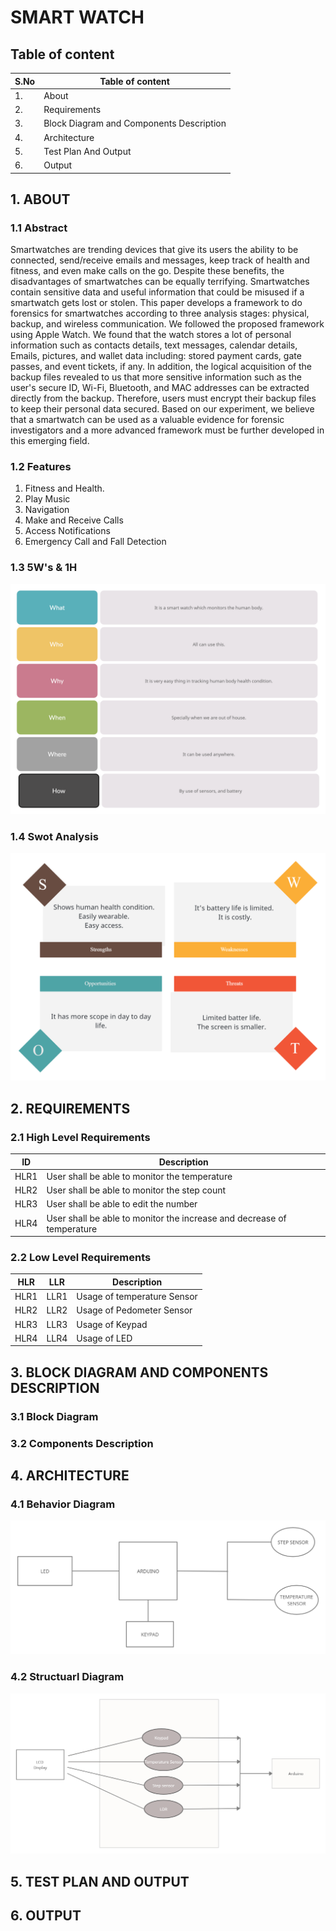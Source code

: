 # SMART WATCH 

## Table of content

| S.No | Table of content |
|------|------------------|
| 1. | About |
| 2. | Requirements |
| 3. | Block Diagram and Components Description |
| 4. | Architecture |
| 5. | Test Plan And Output |
| 6. | Output |


## 1. ABOUT 

### 1.1 Abstract

Smartwatches are trending devices that give its users the ability to be connected, send/receive emails and messages, keep track of health and fitness, and even make calls on the go. Despite these benefits, the disadvantages of smartwatches can be equally terrifying. Smartwatches contain sensitive data and useful information that could be misused if a smartwatch gets lost or stolen. This paper develops a framework to do forensics for smartwatches according to three analysis stages: physical, backup, and wireless communication. We followed the proposed framework using Apple Watch. We found that the watch stores a lot of personal information such as contacts details, text messages, calendar details, Emails, pictures, and wallet data including: stored payment cards, gate passes, and event tickets, if any. In addition, the logical acquisition of the backup files revealed to us that more sensitive information such as the user's secure ID, Wi-Fi, Bluetooth, and MAC addresses can be extracted directly from the backup. Therefore, users must encrypt their backup files to keep their personal data secured. Based on our experiment, we believe that a smartwatch can be used as a valuable evidence for forensic investigators and a more advanced framework must be further developed in this emerging field.

### 1.2 Features

1. Fitness and Health.
2. Play Music
3. Navigation
4. Make and Receive Calls
5. Access Notifications
6. Emergency Call and Fall Detection

### 1.3 5W's & 1H

![](https://github.com/dhaya007/M2-EmbSys/blob/main/Project/6_ImagesAndVideos/5W's%20%26%201H.jpg)

### 1.4 Swot Analysis

![](https://github.com/dhaya007/M2-EmbSys/blob/main/Project/6_ImagesAndVideos/SWOT%20D.jpg)


## 2. REQUIREMENTS 

### 2.1 High Level Requirements

| ID | Description |
|----|-------------|
|HLR1 | User shall be able to monitor the temperature |
|HLR2 | User shall be able to monitor the step count |
|HLR3 | User shall be able to edit the number |
|HLR4 | User shall be able to monitor the increase and decrease of temperature |


### 2.2 Low Level Requirements 

| HLR | LLR | Description |
|-----|-----|-------------|
|HLR1 | LLR1 | Usage of temperature Sensor |
|HLR2 | LLR2 | Usage of Pedometer Sensor |
|HLR3 | LLR3 | Usage of Keypad |
|HLR4 | LLR4 | Usage of LED |


## 3. BLOCK DIAGRAM AND COMPONENTS DESCRIPTION 

### 3.1 Block Diagram

### 3.2 Components Description


## 4. ARCHITECTURE 

### 4.1 Behavior Diagram

![](https://github.com/dhaya007/M2-EmbSys/blob/main/Project/6_ImagesAndVideos/Behavior%20Diagram.jpg)

### 4.2 Structuarl Diagram

![](https://github.com/dhaya007/M2-EmbSys/blob/main/Project/6_ImagesAndVideos/Structural%20Diagram.jpg)


## 5. TEST PLAN AND OUTPUT 


## 6. OUTPUT
